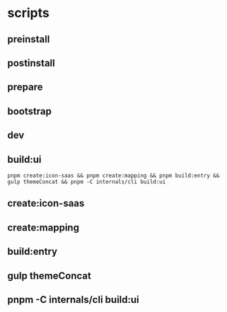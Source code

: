# scripts
## preinstall
## postinstall
## prepare

## bootstrap

## dev

## build:ui
`pnpm create:icon-saas && pnpm create:mapping && pnpm build:entry && gulp themeConcat && pnpm -C internals/cli build:ui`
## create:icon-saas
## create:mapping
## build:entry
## gulp themeConcat
## pnpm -C internals/cli build:ui
